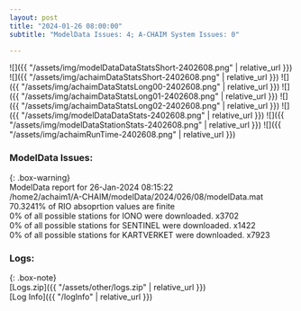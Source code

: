 ```yaml
---
layout: post
title: "2024-01-26 08:00:00"
subtitle: "ModelData Issues: 4; A-CHAIM System Issues: 0"

---
```


![]({{ "/assets/img/modelDataDataStatsShort-2402608.png" | relative_url }})
![]({{ "/assets/img/achaimDataStatsShort-2402608.png" | relative_url }})
![]({{ "/assets/img/achaimDataStatsLong00-2402608.png" | relative_url }})
![]({{ "/assets/img/achaimDataStatsLong01-2402608.png" | relative_url }})
![]({{ "/assets/img/achaimDataStatsLong02-2402608.png" | relative_url }})
![]({{ "/assets/img/modelDataDataStats-2402608.png" | relative_url }})
![]({{ "/assets/img/modelDataStationStats-2402608.png" | relative_url }})
![]({{ "/assets/img/achaimRunTime-2402608.png" | relative_url }})


### ModelData Issues:  
  
{: .box-warning}  
 ModelData report for 26-Jan-2024 08:15:22   
 /home2/achaim1/A-CHAIM/modelData/2024/026/08/modelData.mat   
 70.3241% of RIO absoprtion values are finite   
 0% of all possible stations for IONO were downloaded. x3702   
 0% of all possible stations for SENTINEL were downloaded. x1422   
 0% of all possible stations for KARTVERKET were downloaded. x7923   
  


### Logs:  
  
{: .box-note}  
[Logs.zip]({{ "/assets/other/logs.zip" | relative_url }})  
[Log Info]({{ "/logInfo" | relative_url }})  
